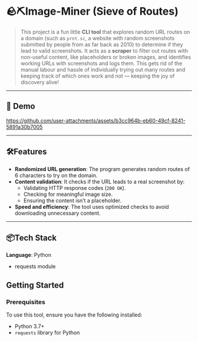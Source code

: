 # 🪨⛏️Image-Miner (Sieve of Routes)

>This project is a fun little **CLI tool** that explores random URL routes on a domain (such as `prnt.sc`, a website with random screenshots submitted by people from as far back as 2010) to determine if they lead to valid screenshots. It acts as a **scraper** to filter out routes with non-useful content, like placeholders or broken images, and identifies working URLs with screenshots and logs them. This gets rid of the manual labour and hassle of individually trying out many routes and keeping track of which ones work and not — keeping the joy of discovery alive!

---
## 🎥 Demo


https://github.com/user-attachments/assets/b3cc964b-eb60-49cf-8241-5891a30b7005


---


## 🛠️Features

- **Randomized URL generation**: The program generates random routes of 6 characters to try on the domain.
- **Content validation**: It checks if the URL leads to a real screenshot by:
  - Validating HTTP response codes (`200 OK`).
  - Checking for meaningful image size.
  - Ensuring the content isn’t a placeholder.
- **Speed and efficiency**: The tool uses optimized checks to avoid downloading unnecessary content.

---

## 📦Tech Stack
**Language**: Python
- requests module

## Getting Started

### Prerequisites

To use this tool, ensure you have the following installed:

- Python 3.7+
- `requests` library for Python
